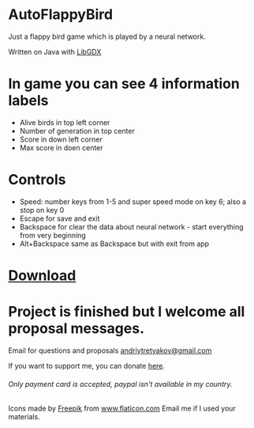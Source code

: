 # AutoFlappyBird
 
Just a flappy bird game which is played by a neural network.

Written on Java with <a href="https://libgdx.badlogicgames.com/">LibGDX</a>

# In game you can see 4 information labels
- Alive birds in top left corner
- Number of generation in top center
- Score in down left corner
- Max score in doen center

# Controls
- Speed: number keys from 1-5 and super speed mode on key 6; also a stop on key 0
- Escape for save and exit
- Backspace for clear the data about neural network - start everything from very beginning
- Alt+Backspace same as Backspace but with exit from app

<h1><a href="https://github.com/AndoroidX/AutoFlappyBird/releases/tag/v1.2">Download</a></h1>


# Project is finished but I welcome all proposal messages.
Email for questions and proposals <a href="andriytretyakov@gmail.com">andriytretyakov@gmail.com</a>

If you want to support me, you can donate <a href="https://www.liqpay.ua/en/checkout/andoroid">here</a>.
<h6>Only payment card is accepted, paypal isn't available in my country.</h6>

Icons made by <a href="https://www.flaticon.com/authors/freepik" title="Freepik">Freepik</a> from <a href="https://www.flaticon.com/" title="Flaticon"> www.flaticon.com</a>
Email me if I used your materials.
